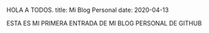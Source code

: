 HOLA A TODOS.
title: Mi Blog Personal
date: 2020-04-13

ESTA ES MI PRIMERA ENTRADA DE MI BLOG PERSONAL DE GITHUB
